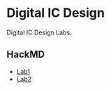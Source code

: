 # Digital IC Design
Digital IC Design Labs.
## HackMD
- [Lab1](https://hackmd.io/1PterSLxS4-ioLaUY0zWrg)
- [Lab2](https://hackmd.io/Ugxh4f9ZRNmBpsJX2QjbRg?view)
